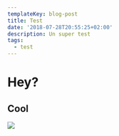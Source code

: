 ```yaml
---
templateKey: blog-post
title: Test
date: '2018-07-28T20:55:25+02:00'
description: Un super test
tags:
  - test
---
```

# Hey?



## Cool

![](/img/products-grid3.jpg)
